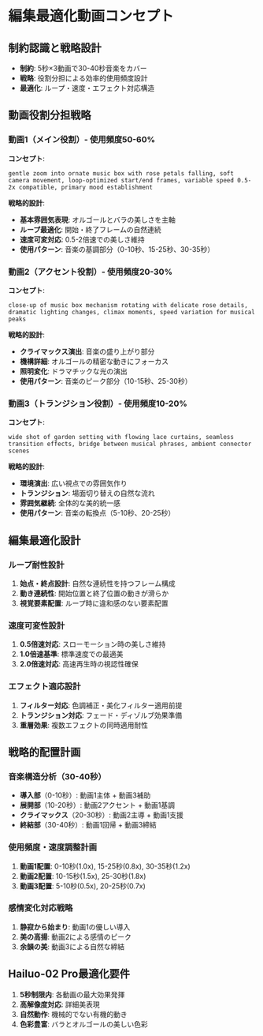 # 編集最適化動画コンセプト

## 制約認識と戦略設計
- **制約**: 5秒×3動画で30-40秒音楽をカバー
- **戦略**: 役割分担による効率的使用頻度設計
- **最適化**: ループ・速度・エフェクト対応構造

## 動画役割分担戦略

### 動画1（メイン役割）- 使用頻度50-60%
**コンセプト**: 
```
gentle zoom into ornate music box with rose petals falling, soft camera movement, loop-optimized start/end frames, variable speed 0.5-2x compatible, primary mood establishment
```

**戦略的設計**:
- **基本雰囲気表現**: オルゴールとバラの美しさを主軸
- **ループ最適化**: 開始・終了フレームの自然連続
- **速度可変対応**: 0.5-2倍速での美しさ維持
- **使用パターン**: 音楽の基調部分（0-10秒、15-25秒、30-35秒）

### 動画2（アクセント役割）- 使用頻度20-30%
**コンセプト**: 
```
close-up of music box mechanism rotating with delicate rose details, dramatic lighting changes, climax moments, speed variation for musical peaks
```

**戦略的設計**:
- **クライマックス演出**: 音楽の盛り上がり部分
- **機構詳細**: オルゴールの精密な動きにフォーカス
- **照明変化**: ドラマチックな光の演出
- **使用パターン**: 音楽のピーク部分（10-15秒、25-30秒）

### 動画3（トランジション役割）- 使用頻度10-20%
**コンセプト**: 
```
wide shot of garden setting with flowing lace curtains, seamless transition effects, bridge between musical phrases, ambient connector scenes
```

**戦略的設計**:
- **環境演出**: 広い視点での雰囲気作り
- **トランジション**: 場面切り替えの自然な流れ
- **雰囲気継続**: 全体的な美的統一感
- **使用パターン**: 音楽の転換点（5-10秒、20-25秒）

## 編集最適化設計

### ループ耐性設計
1. **始点・終点設計**: 自然な連続性を持つフレーム構成
2. **動き連続性**: 開始位置と終了位置の動きが滑らか
3. **視覚要素配置**: ループ時に違和感のない要素配置

### 速度可変性設計
1. **0.5倍速対応**: スローモーション時の美しさ維持
2. **1.0倍速基準**: 標準速度での最適美
3. **2.0倍速対応**: 高速再生時の視認性確保

### エフェクト適応設計
1. **フィルター対応**: 色調補正・美化フィルター適用前提
2. **トランジション対応**: フェード・ディゾルブ効果準備
3. **重層効果**: 複数エフェクトの同時適用耐性

## 戦略的配置計画

### 音楽構造分析（30-40秒）
- **導入部**（0-10秒）: 動画1主体 + 動画3補助
- **展開部**（10-20秒）: 動画2アクセント + 動画1基調
- **クライマックス**（20-30秒）: 動画2主導 + 動画1支援
- **終結部**（30-40秒）: 動画1回帰 + 動画3締結

### 使用頻度・速度調整計画
1. **動画1配置**: 0-10秒(1.0x), 15-25秒(0.8x), 30-35秒(1.2x)
2. **動画2配置**: 10-15秒(1.5x), 25-30秒(1.8x)
3. **動画3配置**: 5-10秒(0.5x), 20-25秒(0.7x)

### 感情変化対応戦略
1. **静寂から始まり**: 動画1の優しい導入
2. **美の高揚**: 動画2による感情のピーク
3. **余韻の美**: 動画3による自然な締結

## Hailuo-02 Pro最適化要件
1. **5秒制限内**: 各動画の最大効果発揮
2. **高解像度対応**: 詳細美表現
3. **自然動作**: 機械的でない有機的動き
4. **色彩豊富**: バラとオルゴールの美しい色彩